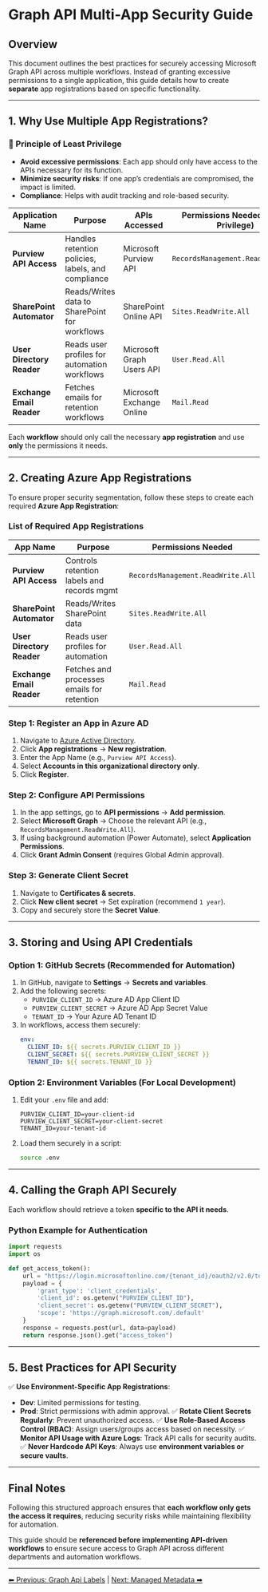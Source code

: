 <!-- description: Documentation about Graph API Multi-App Security Guide for {{ organization_name }}. -->
# Graph API Multi-App Security Guide

## Overview

This document outlines the best practices for securely accessing Microsoft Graph API across multiple workflows. Instead of granting excessive permissions to a single application, this guide details how to create **separate** app registrations based on specific functionality.

---

## **1. Why Use Multiple App Registrations?**

### 🔹 Principle of Least Privilege

- **Avoid excessive permissions**: Each app should only have access to the APIs necessary for its function.
- **Minimize security risks**: If one app’s credentials are compromised, the impact is limited.
- **Compliance**: Helps with audit tracking and role-based security.

| **Application Name**      | **Purpose**                                        | **APIs Accessed**         | **Permissions Needed** (Least Privilege) |
| ------------------------- | -------------------------------------------------- | ------------------------- | ---------------------------------------- |
| **Purview API Access**    | Handles retention policies, labels, and compliance | Microsoft Purview API     | `RecordsManagement.ReadWrite.All`        |
| **SharePoint Automator**  | Reads/Writes data to SharePoint for workflows      | SharePoint Online API     | `Sites.ReadWrite.All`                    |
| **User Directory Reader** | Reads user profiles for automation workflows       | Microsoft Graph Users API | `User.Read.All`                          |
| **Exchange Email Reader** | Fetches emails for retention workflows             | Microsoft Exchange Online | `Mail.Read`                              |

Each **workflow** should only call the necessary **app registration** and use **only** the permissions it needs.

---

## **2. Creating Azure App Registrations**

To ensure proper security segmentation, follow these steps to create each required **Azure App Registration**:

### **List of Required App Registrations**

| **App Name**              | **Purpose**                                | **Permissions Needed**            |
| ------------------------- | ------------------------------------------ | --------------------------------- |
| **Purview API Access**    | Controls retention labels and records mgmt | `RecordsManagement.ReadWrite.All` |
| **SharePoint Automator**  | Reads/Writes SharePoint data               | `Sites.ReadWrite.All`             |
| **User Directory Reader** | Reads user profiles for automation         | `User.Read.All`                   |
| **Exchange Email Reader** | Fetches and processes emails for retention | `Mail.Read`                       |

### **Step 1: Register an App in Azure AD**

1. Navigate to [Azure Active Directory](https://portal.azure.com/#blade/Microsoft_AAD_IAM/ActiveDirectoryMenuBlade/Overview).
2. Click **App registrations** → **New registration**.
3. Enter the App Name (e.g., `Purview API Access`).
4. Select **Accounts in this organizational directory only**.
5. Click **Register**.

### **Step 2: Configure API Permissions**

1. In the app settings, go to **API permissions** → **Add permission**.
2. Select **Microsoft Graph** → Choose the relevant API (e.g., `RecordsManagement.ReadWrite.All`).
3. If using background automation (Power Automate), select **Application Permissions**.
4. Click **Grant Admin Consent** (requires Global Admin approval).

### **Step 3: Generate Client Secret**

1. Navigate to **Certificates & secrets**.
2. Click **New client secret** → Set expiration (recommend `1 year`).
3. Copy and securely store the **Secret Value**.

---

## **3. Storing and Using API Credentials**

### **Option 1: GitHub Secrets (Recommended for Automation)**

1. In GitHub, navigate to **Settings** → **Secrets and variables**.
2. Add the following secrets:
   - `PURVIEW_CLIENT_ID` → Azure AD App Client ID
   - `PURVIEW_CLIENT_SECRET` → Azure AD App Secret Value
   - `TENANT_ID` → Your Azure AD Tenant ID
3. In workflows, access them securely:
   ```yaml
   env:
     CLIENT_ID: ${{ secrets.PURVIEW_CLIENT_ID }}
     CLIENT_SECRET: ${{ secrets.PURVIEW_CLIENT_SECRET }}
     TENANT_ID: ${{ secrets.TENANT_ID }}
   ```

### **Option 2: Environment Variables (For Local Development)**

1. Edit your `.env` file and add:
   ```env
   PURVIEW_CLIENT_ID=your-client-id
   PURVIEW_CLIENT_SECRET=your-client-secret
   TENANT_ID=your-tenant-id
   ```
2. Load them securely in a script:
   ```bash
   source .env
   ```

---

## **4. Calling the Graph API Securely**

Each workflow should retrieve a token **specific to the API it needs**.

### **Python Example for Authentication**

```python
import requests
import os

def get_access_token():
    url = "https://login.microsoftonline.com/{tenant_id}/oauth2/v2.0/token".format(tenant_id=os.getenv("TENANT_ID"))
    payload = {
        'grant_type': 'client_credentials',
        'client_id': os.getenv("PURVIEW_CLIENT_ID"),
        'client_secret': os.getenv("PURVIEW_CLIENT_SECRET"),
        'scope': 'https://graph.microsoft.com/.default'
    }
    response = requests.post(url, data=payload)
    return response.json().get("access_token")
```

---

## **5. Best Practices for API Security**

✅ **Use Environment-Specific App Registrations**:

- **Dev**: Limited permissions for testing.
- **Prod**: Strict permissions with admin approval.
  ✅ **Rotate Client Secrets Regularly**: Prevent unauthorized access.
  ✅ **Use Role-Based Access Control (RBAC)**: Assign users/groups access based on necessity.
  ✅ **Monitor API Usage with Azure Logs**: Track API calls for security audits.
  ✅ **Never Hardcode API Keys**: Always use **environment variables or secure vaults**.

---

## **Final Notes**

Following this structured approach ensures that **each workflow only gets the access it requires**, reducing security risks while maintaining flexibility for automation.

This guide should be **referenced before implementing API-driven workflows** to ensure secure access to Graph API across different departments and automation workflows.

---

[⬅ Previous: Graph Api Labels](graph-api-labels.md) | [Next: Managed Metadata ➡](managed-metadata.md)